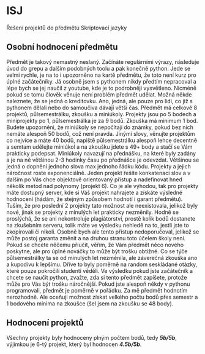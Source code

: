 # ISJ
Řešení projektů do předmětu Skriptovací jazyky
## Osobní hodnocení předmětu 
Předmět je takový nemastný neslaný. Začínáte regulárními výrazy, následuje úvod do grepu a dalším podobných toolu a pak konečně python. Jede se velmi rychle, je na to i upozorněno na kartě předmětu, že toto není kurz pro úplné začátečníky. Já osobně jsem s pythonem nikdy předtím nepracoval a lépe bych se jej naučil z youtube, kde je to podrobněji vysvětleno. Nicméně pokud se tomu člověk věnuje není problém předmět udělat. Možná někde naleznete, že se jedná o kreditovku. Ano, jedná, ale pouze pro lidi, co již s pythonem dělali nebo do samoučiva dávají větší čas. Předmět má celkově 8 projektů, půlsemestrálku, zkoušku a miniúkoly. Projekty jsou po 5 bodech a miniprojekty po 1, půlsemestrálka je za 9 bodů. Zkouška má minimum 1 bod. Budete upozorněni, že miniúkoly se nepočítají do známky, pokud bez nich nemáte alespoň 50 bodů, což není pravda. Jinými slovy, věnujte projektům co nejvíce a máte 40 bodů, napiště půlsemestrálku alespoň lehce decentně a semtam udělejte miniúkol a na zkoušku jdete s 49+ body a stačí se Vám prakticky podepsat. Miniúkoly navazují na přednášku, na které byly zadány a je na ně většinou 2-3 hodinky času po přednášce je odevzdat. Většinou se jedná o dopnění jednoho slova max jednoho řádku kódu. Projekty a jejich náročnost roste exponenciálně. Jeden projekt řešíte konkatenaci slov a v dalším po Vás chce objektově orientovaný přístup a nadefinovat hned několik metod nad polynomy (projekt 6). Co je ale výhodou, tak pro projekty máte dostupný server, kde si Váš projekt nahrajete a získáte výsledné hodnocení (hádám, že stejným způsobem hodnotí i garant předmětu). Tuším, že pro poslední 2 projekty tato možnost ale neexistovala, jelikož byly nové, jinak se projekty z minulých let prakticky nezměnily. Hodně se proslýchá, že se ani nekontroluje plagiátorství, prostě kolik bodů dostanete na zkušebním serveru, tolik máte ve výsledku nehledě na to, jestli jste to zkopírovali či nikoli. Osobně bych ale tento přístup nedoporučoval, jelikož se může postoj garanta změnit a na druhou stranu toto účelem školy není. Pokud se chcete něčemu přiučit, věřím, že Vám předmět něco nového poskytne, ale pro úplné nováčky to může být trošku obtížné. Co se týče půlsemestrálky ta se od minulých let nezměnila, ale záverečná zkouška ano a kupodivu k lepšímu. Dříve to byly poměrně na random seskládané otázky, které pouze pokročilí studenti věděli. Ve výsledku pokud jste začátečník a chcete se naučit python, zvažte, zda si tento předmět zapíšete, protože může pro Vás být trošku náročnější. Pokud jste alespoň někdy v pythonu programovali, předmět je poměrně v pořádku. Za mě předmět hodnotím nerozhodně. Ale oceňuji možnost získat velkého počtu bodů přes semestr a 1 bodového minima na zkoušce (šel jsem na zkoušku se 48 body).

## Hodnocení projektů
Všechny projekty byly hodnoceny plným počtem bodů, tedy ***5b/5b***, výjimkou je 6-tý projekt, který byl hodnocen ***4.5b/5b***.
